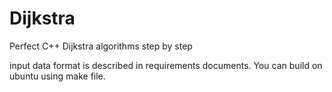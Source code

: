 # Dijkstra
Perfect C++ Dijkstra algorithms step by step

input data format is described in requirements documents.
You can build on ubuntu using make file.
